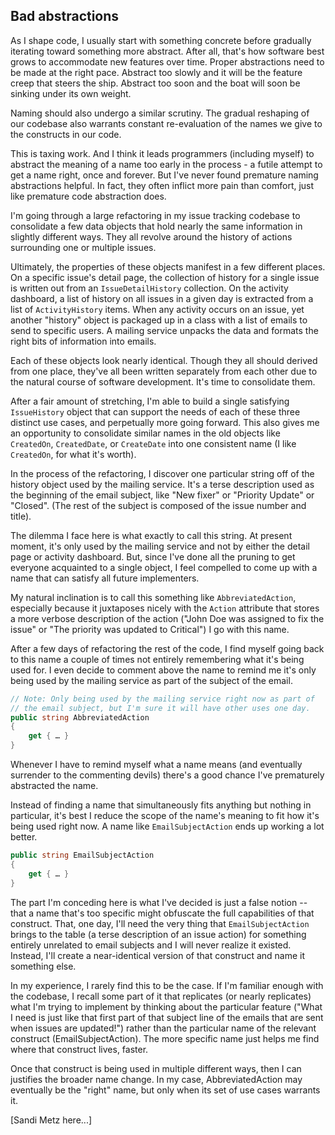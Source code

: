 ## Bad abstractions

As I shape code, I usually start with something concrete before gradually iterating toward something more abstract. After all, that's how software best grows to accommodate new features over time. Proper abstractions need to be made at the right pace. Abstract too slowly and it will be the feature creep that steers the ship. Abstract too soon and the boat will soon be sinking under its own weight.

Naming should also undergo a similar scrutiny. The gradual reshaping of our codebase also warrants constant re-evaluation of the names we give to the constructs in our code. 

This is taxing work. And I think it leads programmers (including myself) to abstract the meaning of a name too early in the process - a futile attempt to get a name right, once and forever. But I've never found premature naming abstractions helpful. In fact, they often inflict more pain than comfort, just like premature code abstraction does.

I'm going through a large refactoring in my issue tracking codebase to consolidate a few data objects that hold nearly the same information in slightly different ways. They all revolve around the history of actions surrounding one or multiple issues.

Ultimately, the properties of these objects manifest in a few different places. On a specific issue's detail page, the collection of history for a single issue is written out from an `IssueDetailHistory` collection. On the activity dashboard, a list of history on all issues in a given day is extracted from a list of `ActivityHistory` items. When any activity occurs on an issue, yet another "history" object is packaged up in a class with a list of emails to send to specific users. A mailing service unpacks the data and formats the right bits of information into emails.

Each of these objects look nearly identical. Though they all should derived from one place, they've all been written separately from each other due to the natural course of software development. It's time to consolidate them.

After a fair amount of stretching, I'm able to build a single satisfying `IssueHistory` object that can support the needs of each of these three distinct use cases, and perpetually more going forward. This also gives me an opportunity to consolidate similar names in the old objects like `CreatedOn`, `CreatedDate`, or `CreateDate` into one consistent name (I like `CreatedOn`, for what it's worth).

In the process of the refactoring, I discover one particular string off of the history object used by the mailing service. It's a terse description used as the beginning of the email subject, like "New fixer" or "Priority Update" or "Closed". (The rest of the subject is composed of the issue number and title). 

The dilemma I face here is what exactly to call this string. At present moment, it's only used by the mailing service and not by either the detail page or activity dashboard. But, since I've done all the pruning to get everyone acquainted to a single object, I feel compelled to come up with a name that can satisfy all future implementers.

My natural inclination is to call this something like `AbbreviatedAction`, especially because it juxtaposes nicely with the `Action` attribute that stores a more verbose description of the action ("John Doe was assigned to fix the issue" or "The priority was updated to Critical") I go with this name.

After a few days of refactoring the rest of the code, I find myself going back to this name a couple of times not entirely remembering what it's being used for. I even decide to comment above the name to remind me it's only being used by the mailing service as part of the subject of the email. 

```C#
// Note: Only being used by the mailing service right now as part of 
// the email subject, but I'm sure it will have other uses one day.
public string AbbreviatedAction
{
	get { … }
}
```

Whenever I have to remind myself what a name means (and eventually surrender to the commenting devils) there's a good chance I've prematurely abstracted the name. 

Instead of finding a name that simultaneously fits anything but nothing in particular, it's best I reduce the scope of the name's meaning to fit how it's being used right now. A name like `EmailSubjectAction` ends up working a lot better.

```C#
public string EmailSubjectAction
{
	get { … }
}
```

The part I'm conceding here is what I've decided is just a false notion -- that a name that's too specific might obfuscate the full capabilities of that construct. That, one day, I'll need the very thing that `EmailSubjectAction `brings to the table (a terse description of an issue action) for something entirely unrelated to email subjects and I will never realize it existed. Instead, I'll create a near-identical version of that construct and name it something else.

In my experience, I rarely find this to be the case. If I'm familiar enough with the codebase, I recall some part of it that replicates (or nearly replicates) what I'm trying to implement by thinking about the particular feature ("What I need is just like that first part of that subject line of the emails that are sent when issues are updated!") rather than the particular name of the relevant construct (EmailSubjectAction). The more specific name just helps me find where that construct lives, faster.

Once that construct is being used in multiple different ways, then I can justifies the broader name change. In my case, AbbreviatedAction may eventually be the "right" name, but only when its set of use cases warrants it.

[Sandi Metz here...]






